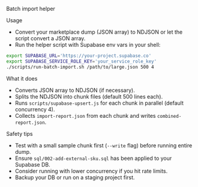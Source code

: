 Batch import helper

Usage

- Convert your marketplace dump (JSON array) to NDJSON or let the script convert a JSON array.
- Run the helper script with Supabase env vars in your shell:

```bash
export SUPABASE_URL='https://your-project.supabase.co'
export SUPABASE_SERVICE_ROLE_KEY='your_service_role_key'
./scripts/run-batch-import.sh /path/to/large.json 500 4
```

What it does
- Converts JSON array to NDJSON (if necessary).
- Splits the NDJSON into chunk files (default 500 lines each).
- Runs `scripts/supabase-upsert.js` for each chunk in parallel (default concurrency 4).
- Collects `import-report.json` from each chunk and writes `combined-report.json`.

Safety tips
- Test with a small sample chunk first (`--write` flag) before running entire dump.
- Ensure `sql/002-add-external-sku.sql` has been applied to your Supabase DB.
- Consider running with lower concurrency if you hit rate limits.
- Backup your DB or run on a staging project first.
